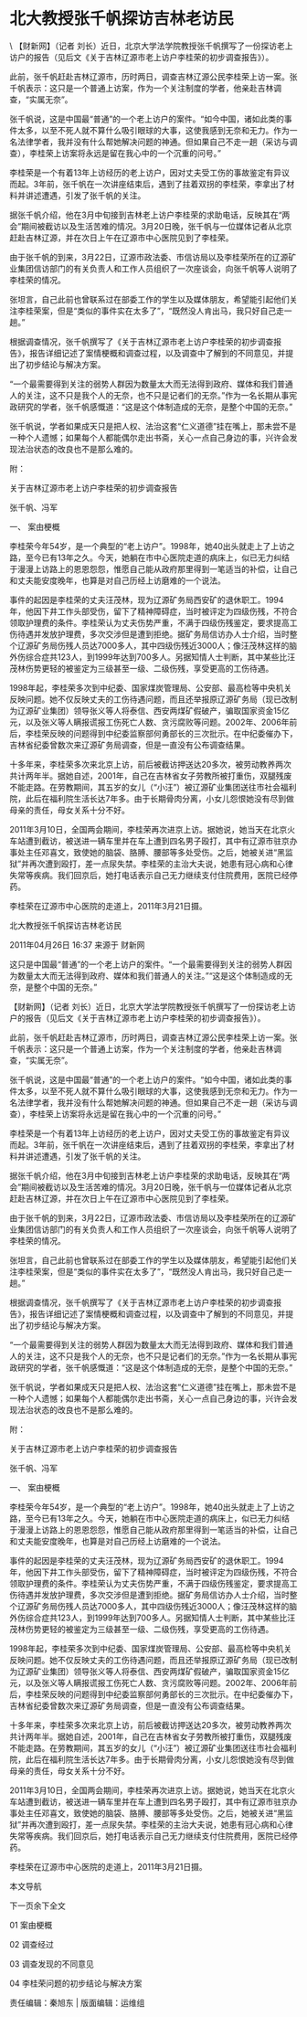 # 北大教授张千帆探访吉林老访民  





\ 
【财新网】（记者 刘长）近日，北京大学法学院教授张千帆撰写了一份探访老上访户的报告（见后文《关于吉林辽源市老上访户李桂荣的初步调查报告》）。

此前，张千帆赶赴吉林辽源市，历时两日，调查吉林辽源公民李桂荣上访一案。张千帆表示：这只是一个普通上访案，作为一个关注制度的学者，他亲赴吉林调查，“实属无奈”。

张千帆说，这是中国最“普通”的一个老上访户的案件。“如今中国，诸如此类的事件太多，以至不死人就不算什么吸引眼球的大事，这使我感到无奈和无力。作为一名法律学者，我并没有什么帮她解决问题的神通。但如果自己不走一趟（采访与调查），李桂荣上访案将永远是留在我心中的一个沉重的问号。”

李桂荣是一个有着13年上访经历的老上访户，因对丈夫受工伤的事故鉴定有异议而起。3年前，张千帆在一次讲座结束后，遇到了拄着双拐的李桂荣，李拿出了材料并讲述遭遇，引发了张千帆的关注。

据张千帆介绍，他在3月中旬接到吉林老上访户李桂荣的求助电话，反映其在“两会”期间被截访以及生活苦难的情况。3月20日晚，张千帆与一位媒体记者从北京赶赴吉林辽源，并在次日上午在辽源市中心医院见到了李桂荣。

由于张千帆的到来，3月22日，辽源市政法委、市信访局以及李桂荣所在的辽源矿业集团信访部门的有关负责人和工作人员组织了一次座谈会，向张千帆等人说明了李桂荣的情况。

张坦言，自己此前也曾联系过在部委工作的学生以及媒体朋友，希望能引起他们关注李桂荣案，但是“类似的事件实在太多了”，“既然没人肯出马，我只好自己走一趟。”

根据调查情况，张千帆撰写了《关于吉林辽源市老上访户李桂荣的初步调查报告》，报告详细记述了案情梗概和调查过程，以及调查中了解到的不同意见，并提出了初步结论与解决方案。

“一个最需要得到关注的弱势人群因为数量太大而无法得到政府、媒体和我们普通人的关注，这不只是我个人的无奈，也不只是记者们的无奈。”作为一名长期从事宪政研究的学者，张千帆感慨道：“这是这个体制造成的无奈，是整个中国的无奈。”

张千帆说，学者如果成天只是把人权、法治这套“仁义道德”挂在嘴上，那未尝不是一种个人遗憾；如果每个人都能偶尔走出书斋，关心一点自己身边的事，兴许会发现法治状态的改良也不是那么难的。

附：

关于吉林辽源市老上访户李桂荣的初步调查报告

张千帆、冯军

一、 案由梗概

李桂荣今年54岁，是一个典型的“老上访户”。1998年，她40出头就走上了上访之路，至今已有13年之久。今天，她躺在市中心医院走道的病床上，似已无力纠结于漫漫上访路上的恩恩怨怨，惟愿自己能从政府那里得到一笔适当的补偿，让自己和丈夫能安度晚年，也算是对自己历经上访磨难的一个说法。

事件的起因是李桂荣的丈夫汪茂林，现为辽源矿务局西安矿的退休职工。1994年，他因下井工作头部受伤，留下了精神障碍症，当时被评定为四级伤残，不符合领取护理费的条件。李桂荣认为丈夫伤势严重，不满于四级伤残鉴定，要求提高工伤待遇并发放护理费，多次交涉但是遭到拒绝。据矿务局信访办人士介绍，当时整个辽源矿务局伤残人员达7000多人，其中四级伤残近3000人；像汪茂林这样的脑外伤综合症共123人，到1999年达到700多人。另据知情人士判断，其中某些比汪茂林伤势更轻的被鉴定为三级甚至一级、二级伤残，享受更高的工伤待遇。

1998年起，李桂荣多次到中纪委、国家煤炭管理局、公安部、最高检等中央机关反映问题。她不仅反映丈夫的工伤待遇问题，而且还举报原辽源矿务局（现已改制为辽源矿业集团）领导张义等人将泰信、西安两煤矿假破产，骗取国家资金15亿元，以及张义等人瞒报谎报工伤死亡人数、贪污腐败等问题。2002年、2006年前后，李桂荣反映的问题得到中纪委监察部何勇部长的三次批示。在中纪委催办下，吉林省纪委曾数次来辽源矿务局调查，但是一直没有公布调查结果。

十多年来，李桂荣多次来北京上访，前后被截访押送达20多次，被劳动教养两次共计两年半。据她自述，2001年，自己在吉林省女子劳教所被打重伤，双腿残废不能走路。在劳教期间，其五岁的女儿（“小汪”）被辽源矿业集团送往市社会福利院，此后在福利院生活长达7年多。由于长期骨肉分离，小女儿怨恨她没有尽到做母亲的责任，母女关系十分不好。

2011年3月10日，全国两会期间，李桂荣再次进京上访。据她说，她当天在北京火车站遭到截访，被送进一辆车里并在车上遭到四名男子殴打，其中有辽源市驻京办事处主任邓喜文，致使她的脑袋、胳膊、腰部等多处受伤。之后，她被关进“黑监狱”并再次遭到殴打，差一点尿失禁。李桂荣的主治大夫说，她患有冠心病和心律失常等疾病。我们回京后，她打电话表示自己无力继续支付住院费用，医院已经停药。

李桂荣在辽源市中心医院的走道上，2011年3月21日摄。


北大教授张千帆探访吉林老访民

2011年04月26日 16:37 来源于 财新网

这只是中国最“普通”的一个老上访户的案件。“一个最需要得到关注的弱势人群因为数量太大而无法得到政府、媒体和我们普通人的关注。”“这是这个体制造成的无奈，是整个中国的无奈。”

【财新网】（记者 刘长）近日，北京大学法学院教授张千帆撰写了一份探访老上访户的报告（见后文《关于吉林辽源市老上访户李桂荣的初步调查报告》）。

此前，张千帆赶赴吉林辽源市，历时两日，调查吉林辽源公民李桂荣上访一案。张千帆表示：这只是一个普通上访案，作为一个关注制度的学者，他亲赴吉林调查，“实属无奈”。

张千帆说，这是中国最“普通”的一个老上访户的案件。“如今中国，诸如此类的事件太多，以至不死人就不算什么吸引眼球的大事，这使我感到无奈和无力。作为一名法律学者，我并没有什么帮她解决问题的神通。但如果自己不走一趟（采访与调查），李桂荣上访案将永远是留在我心中的一个沉重的问号。”

李桂荣是一个有着13年上访经历的老上访户，因对丈夫受工伤的事故鉴定有异议而起。3年前，张千帆在一次讲座结束后，遇到了拄着双拐的李桂荣，李拿出了材料并讲述遭遇，引发了张千帆的关注。

据张千帆介绍，他在3月中旬接到吉林老上访户李桂荣的求助电话，反映其在“两会”期间被截访以及生活苦难的情况。3月20日晚，张千帆与一位媒体记者从北京赶赴吉林辽源，并在次日上午在辽源市中心医院见到了李桂荣。

由于张千帆的到来，3月22日，辽源市政法委、市信访局以及李桂荣所在的辽源矿业集团信访部门的有关负责人和工作人员组织了一次座谈会，向张千帆等人说明了李桂荣的情况。

张坦言，自己此前也曾联系过在部委工作的学生以及媒体朋友，希望能引起他们关注李桂荣案，但是“类似的事件实在太多了”，“既然没人肯出马，我只好自己走一趟。”

根据调查情况，张千帆撰写了《关于吉林辽源市老上访户李桂荣的初步调查报告》，报告详细记述了案情梗概和调查过程，以及调查中了解到的不同意见，并提出了初步结论与解决方案。

“一个最需要得到关注的弱势人群因为数量太大而无法得到政府、媒体和我们普通人的关注，这不只是我个人的无奈，也不只是记者们的无奈。”作为一名长期从事宪政研究的学者，张千帆感慨道：“这是这个体制造成的无奈，是整个中国的无奈。”

张千帆说，学者如果成天只是把人权、法治这套“仁义道德”挂在嘴上，那未尝不是一种个人遗憾；如果每个人都能偶尔走出书斋，关心一点自己身边的事，兴许会发现法治状态的改良也不是那么难的。

附：

关于吉林辽源市老上访户李桂荣的初步调查报告

张千帆、冯军

一、 案由梗概

李桂荣今年54岁，是一个典型的“老上访户”。1998年，她40出头就走上了上访之路，至今已有13年之久。今天，她躺在市中心医院走道的病床上，似已无力纠结于漫漫上访路上的恩恩怨怨，惟愿自己能从政府那里得到一笔适当的补偿，让自己和丈夫能安度晚年，也算是对自己历经上访磨难的一个说法。

事件的起因是李桂荣的丈夫汪茂林，现为辽源矿务局西安矿的退休职工。1994年，他因下井工作头部受伤，留下了精神障碍症，当时被评定为四级伤残，不符合领取护理费的条件。李桂荣认为丈夫伤势严重，不满于四级伤残鉴定，要求提高工伤待遇并发放护理费，多次交涉但是遭到拒绝。据矿务局信访办人士介绍，当时整个辽源矿务局伤残人员达7000多人，其中四级伤残近3000人；像汪茂林这样的脑外伤综合症共123人，到1999年达到700多人。另据知情人士判断，其中某些比汪茂林伤势更轻的被鉴定为三级甚至一级、二级伤残，享受更高的工伤待遇。

1998年起，李桂荣多次到中纪委、国家煤炭管理局、公安部、最高检等中央机关反映问题。她不仅反映丈夫的工伤待遇问题，而且还举报原辽源矿务局（现已改制为辽源矿业集团）领导张义等人将泰信、西安两煤矿假破产，骗取国家资金15亿元，以及张义等人瞒报谎报工伤死亡人数、贪污腐败等问题。2002年、2006年前后，李桂荣反映的问题得到中纪委监察部何勇部长的三次批示。在中纪委催办下，吉林省纪委曾数次来辽源矿务局调查，但是一直没有公布调查结果。

十多年来，李桂荣多次来北京上访，前后被截访押送达20多次，被劳动教养两次共计两年半。据她自述，2001年，自己在吉林省女子劳教所被打重伤，双腿残废不能走路。在劳教期间，其五岁的女儿（“小汪”）被辽源矿业集团送往市社会福利院，此后在福利院生活长达7年多。由于长期骨肉分离，小女儿怨恨她没有尽到做母亲的责任，母女关系十分不好。

2011年3月10日，全国两会期间，李桂荣再次进京上访。据她说，她当天在北京火车站遭到截访，被送进一辆车里并在车上遭到四名男子殴打，其中有辽源市驻京办事处主任邓喜文，致使她的脑袋、胳膊、腰部等多处受伤。之后，她被关进“黑监狱”并再次遭到殴打，差一点尿失禁。李桂荣的主治大夫说，她患有冠心病和心律失常等疾病。我们回京后，她打电话表示自己无力继续支付住院费用，医院已经停药。

李桂荣在辽源市中心医院的走道上，2011年3月21日摄。



本文导航

下一页余下全文

01 案由梗概

02 调查经过

03 调查发现的不同意见

04 李桂荣问题的初步结论与解决方案

责任编辑：秦旭东 | 版面编辑：运维组